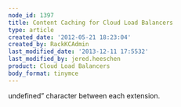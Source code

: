```yaml
---
node_id: 1397
title: Content Caching for Cloud Load Balancers
type: article
created_date: '2012-05-21 18:23:04'
created_by: RackKCAdmin
last_modified_date: '2013-12-11 17:5532'
last_modified_by: jered.heeschen
product: Cloud Load Balancers
body_format: tinymce
---
```


undefined&rdquo; character between each extension.

